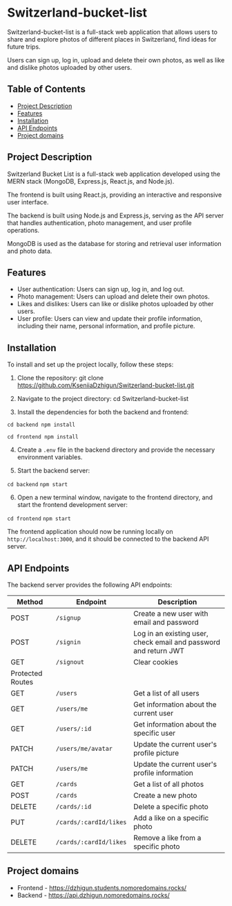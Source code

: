 # Switzerland-bucket-list

Switzerland-bucket-list is a full-stack web application that allows users to share and explore photos of different places in Switzerland, find ideas for future trips.

Users can sign up, log in, upload and delete their own photos, as well as like and dislike photos uploaded by other users.

## Table of Contents

- [Project Description](#project-description)
- [Features](#features)
- [Installation](#installation)
- [API Endpoints](#api-endpoints)
- [Project domains](#project-domains)

## Project Description

Switzerland Bucket List is a full-stack web application developed using the MERN stack (MongoDB, Express.js, React.js, and Node.js).

The frontend is built using React.js, providing an interactive and responsive user interface. 

The backend is built using Node.js and Express.js, serving as the API server that handles authentication, photo management, and user profile operations. 

MongoDB is used as the database for storing and retrieval user information and photo data.

## Features

- User authentication: Users can sign up, log in, and log out.
- Photo management: Users can upload and delete their own photos.
- Likes and dislikes: Users can like or dislike photos uploaded by other users.
- User profile: Users can view and update their profile information, including their name, personal information, and profile picture.

## Installation

To install and set up the project locally, follow these steps:

1. Clone the repository:
git clone https://github.com/KseniiaDzhigun/Switzerland-bucket-list.git

2. Navigate to the project directory:
cd Switzerland-bucket-list

3. Install the dependencies for both the backend and frontend:

  `cd backend
  npm install`

  `cd frontend
  npm install`

4. Create a `.env` file in the backend directory and provide the necessary environment variables. 

5. Start the backend server:

  `cd backend`
  `npm start`

6. Open a new terminal window, navigate to the frontend directory, and start the frontend development server:

  `cd frontend`
  `npm start`

The frontend application should now be running locally on `http://localhost:3000`, and it should be connected to the backend API server.

## API Endpoints

The backend server provides the following API endpoints:

|Method|Endpoint|Description|
|-|-|-|
|POST|`/signup`|Create a new user with email and password|
|POST|`/signin`|Log in an existing user, check email and password and return JWT|
|GET|`/signout`|Clear cookies|
|Protected Routes|
|GET|`/users`|Get a list of all users|
|GET|`/users/me`|Get information about the current user|
|GET|`/users/:id`|Get information about the specific user|
|PATCH|`/users/me/avatar`|Update the current user's profile picture|
|PATCH|`/users/me`|Update the current user's profile information|
|GET|`/cards`|Get a list of all photos|
|POST|`/cards`|Create a new photo|
|DELETE|`/cards/:id`|Delete a specific photo|
|PUT|`/cards/:cardId/likes`|Add a like on a specific photo|
|DELETE|`/cards/:cardId/likes`|Remove a like from a specific photo|

## Project domains
- Frontend - https://dzhigun.students.nomoredomains.rocks/
- Backend - https://api.dzhigun.nomoredomains.rocks/
